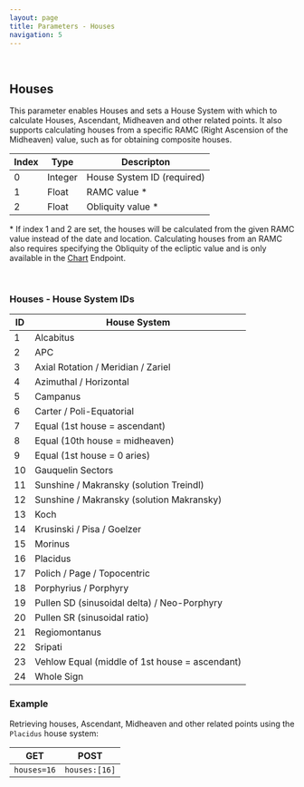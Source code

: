 ```yaml
---
layout: page
title: Parameters - Houses
navigation: 5
---
```


<style>
	.inner a {
		color: royalblue;
		font-weight: bold;
	}
	.inner code {
		font-size: 100%;
	}
	.navigation li {
		padding: 0.3vh;
	}
	.sidebar {
		min-width: 300px;
	}
	.sidebar .sidebar-main {
	    height: calc(100% - 50px);
	    overflow-y: auto;
	}
	@media (max-width: 745px) {
		.sidebar .sidebar-main {
		    height: calc(100% - 320px);
		}
	}
</style>

<br>

## Houses

This parameter enables Houses and sets a House System with which to calculate Houses, Ascendant, Midheaven and other related points. It also supports calculating houses from a specific RAMC (Right Ascension of the Midheaven) value, such as for obtaining composite houses.

| Index | Type | Descripton |
|---|---|---|
| 0 | Integer | House System ID (required) |
| 1 | Float | RAMC value \* |
| 2 | Float | Obliquity value \* |

\* If index 1 and 2 are set, the houses will be calculated from the given RAMC value instead of the date and location. Calculating houses from an RAMC also requires specifying the Obliquity of the ecliptic value and is only available in the [Chart](/astrologico/v1_chart) Endpoint.

<br>

### Houses - House System IDs

| ID | House System |
|---|---|
| 1 | Alcabitus |
| 2 | APC |
| 3 | Axial Rotation / Meridian / Zariel |
| 4 | Azimuthal / Horizontal |
| 5 | Campanus |
| 6 | Carter / Poli-Equatorial |
| 7 | Equal (1st house = ascendant) |
| 8 | Equal (10th house = midheaven) |
| 9 | Equal (1st house = 0 aries) |
| 10 | Gauquelin Sectors |
| 11 | Sunshine / Makransky (solution Treindl) |
| 12 | Sunshine / Makransky (solution Makransky) |
| 13 | Koch |
| 14 | Krusinski / Pisa / Goelzer |
| 15 | Morinus |
| 16 | Placidus |
| 17 | Polich / Page / Topocentric |
| 18 | Porphyrius / Porphyry |
| 19 | Pullen SD (sinusoidal delta) / Neo-Porphyry |
| 20 | Pullen SR (sinusoidal ratio) |
| 21 | Regiomontanus |
| 22 | Sripati |
| 23 | Vehlow Equal (middle of 1st house = ascendant) |
| 24 | Whole Sign |

### Example

Retrieving houses, Ascendant, Midheaven and other related points using the `Placidus` house system:

| GET | POST |
|---|---|
|`houses=16`|`houses:[16]`|

<br><br><br>
